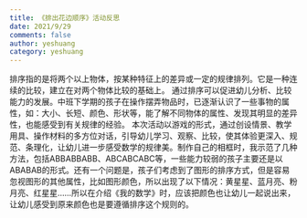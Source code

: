 ```yaml
---
title: 《排出花边顺序》活动反思
date: 2021/9/29
comments: false
author: yeshuang
category: yeshuang
---
```


排序指的是将两个以上物体，按某种特征上的差异或一定的规律排列。它是一种连续的比较，建立在对两个物体比较的基础上。
通过排序可以促进幼儿分析、比较能力的发展。中班下学期的孩子在操作摆弄物品时，已逐渐认识了一些事物的属性，如：大小、长短、颜色、形状等，能了解不同物体的属性、发现其明显的差异性，也能感受到有关规律的经验。
本次活动以游戏的形式，通过创设情景、教学用具、操作材料的多方位对话，引导幼儿学习、观察、比较，使其体验更深入、规范、条理化，让幼儿进一步感受数学的规律美。制作自己的相框时，我示范了几种方法，包括ABBABBABB、ABCABCABC等，一些能力较弱的孩子主要还是以ABABAB的形式。还有一个问题是，孩子们考虑到了图形的排序方式，但是容易忽视图形的其他属性，比如图形颜色，所以出现了以下情况：黄星星、蓝月亮、粉月亮、红星星……所以在介绍《我的数学》时，应该把颜色也让幼儿一起说出来，让幼儿感受到原来颜色也是要遵循排序这个规则的。
